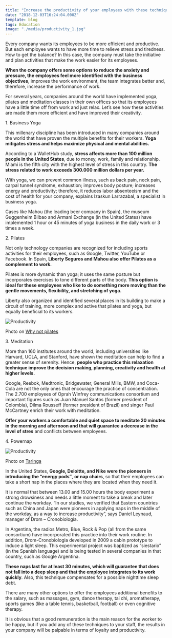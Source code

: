```yaml
---
title: "Increase the productivity of your employees with these techniques"
date: "2018-12-03T16:24:04.000Z"
template: blog
tags: Education
image: "./media/productivity_1.jpg"
---
```


Every company wants its employees to be more efficient and productive. But each employee wants to have more time to relieve stress and tiredness. How to get the balance? In this case, the company must take the initiative and plan activities that make the work easier for
its employees.

**When the company offers some options to reduce the anxiety and pressure, the employees feel more identified with the business objectives**, improves the work environment, the team integrates better and, therefore, increase the performance of work.

For several years, companies around the world have implemented yoga, pilates and meditation classes in their own offices so that its employees have a little time off from work and just relax. Let’s see how these activities are made them more efficient and have improved their creativity.

<title-2>1. Business Yoga</title-2>

This millenary discipline has been introduced in many companies around the world that have proven the multiple benefits for their workers. **Yoga mitigates stress and helps maximize physical and mental abilities.**   

According to a WalletHub study, **stress affects more than 100 million people in the United States**, due to money, work, family and relationship. Miami is the fifth city with the highest level of stress in this country. **The stress related to work exceeds 300.000 million dollars per year.**  

With yoga, we can prevent common illness, such as back pain, neck pain, carpal tunnel syndrome, exhaustion; improves body posture; increases energy and productivity; therefore, it reduces labor absenteeism and the cost of health for your company, explains Izaskun Larrazabal, a specialist in business yoga.

Cases like Mahou (the leading beer company in Spain), the museum Guggenheim Bilbao and Armani Exchange (in the United States) have implemented 1 hour or 45 minutes of yoga business in the daily work or 3 times a week.

<title-2>2. Pilates</title-2>

Not only technology companies are recognized for including sports activities for their employees, such as Google, Twitter, YouTube or Facebook. In Spain, **Liberty Seguros and Mahou also offer Pilates as a complement to work.**

Pilates is more dynamic than yoga; it uses the same posture but incorporates exercises to tone different parts of the body. **This option is ideal for these employees who like to do something more moving than the gentle movements, flexibility, and stretching of yoga.**

Liberty also organized and identified several places in its building to make a circuit of training, more complex and active that pilates and yoga, but equally beneficial to its workers.

![Productivity](media/productivity_2.jpg)

<credits>Photo on [Why not pilates](https://whynotpilates.net/)</credits>

<title-2>3. Meditation</title-2>

More than 160 institutes around the world, including universities like Harvard, UCLA, and Stanford, have shown the meditation can help to find a greater sense of serenity. Hence, **people who practice this relaxation technique improve the decision making, planning, creativity and health at higher levels.**

Google, Reebok, Medtronic, Bridgewater, General Mills, BMW, and Coca-Cola are not the only ones that encourage the practice of concentration. The 2.700 employees of Oprah Winfrey communications consortium and important figures such as Juan Manuel Santos (former president of Colombia), Dilma Rousseff (former president of Brazil) and singer Paul McCartney enrich their work with meditation.

**Offer your workers a comfortable and quiet space to meditate 20 minutes in the morning and afternoon and that will guarantee a decrease in the level of stres** and conflicts between employees.

<title-2>4. Powernap</title-2>

![Productivity](media/productivity_3.jpg)

<credits>Photo on [Taringa](https://www.taringa.net/)</credits>

In the United States, **Google, Deloitte, and Nike were the pioneers in introducing the “energy pods”**, **or nap chairs**, so that their employees can take a short nap in the places where they are located when they need it.

It is normal that between 13.00 and 15.00 hours the body experiment a strong drowsiness and needs a little moment to take a break and later continue the workday. “In our studies, we verified that Eastern countries such as China and Japan were pioneers in applying naps in the middle of the workday, as a way to increase productivity”, says Daniel Leynaud, manager of Drom – Cronobiología.

In Argentina, the radios Metro, Blue, Rock & Pop (all from the same consortium) have incorporated this practice into their work routine. In addition, Drom-Cronobiologia developed in 2009 a cabin prototype to induce a light sleep. This experimental project was baptized as “siestario” (in the Spanish language) and is being tested in several companies in that country, such as Google Argentina.  

**These naps last for at least 30 minutes, which will guarantee that does not fall into a deep sleep and that the employee integrates to its work quickly**. Also, this technique compensates for a possible nighttime sleep debt.  
 
There are many other options to offer the employees additional benefits to the salary, such as massages, gym, dance therapy, tai chi, aromatherapy, sports games (like a table tennis, basketball, football) or even cognitive therapy.

It is obvious that a good remuneration is the main reason for the worker to be happy, but if you add any of these techniques to your staff, the results in your company will be palpable in terms of loyalty and productivity.

